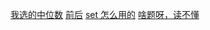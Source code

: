 [我选的中位数](https://codeforces.com/problemset/problem/1991/C)
[前后](https://codeforces.com/problemset/problem/1902/C)
[set 怎么用的](https://codeforces.com/contest/1768/problem/C)
[啥题呀，读不懂](https://codeforces.com/contest/85/problem/A)
